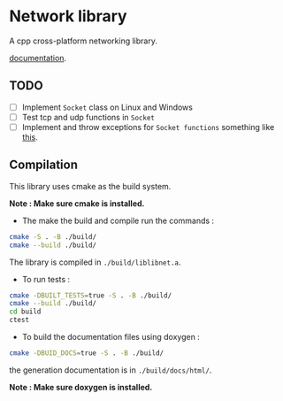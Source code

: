 # Network library

A cpp cross-platform networking library.

[documentation](https://abderrahman-byte.github.io/network-lib/index.html).

## TODO

- [ ] Implement ``Socket`` class on Linux and Windows
- [ ] Test tcp and udp functions in ``Socket``
- [ ] Implement and throw exceptions for ``Socket functions`` something like [this](https://stackoverflow.com/questions/12171377/how-to-convert-errno-to-exception-using-system-error).

## Compilation

This library uses cmake as the build system.

**Note : Make sure cmake is installed.**

- The make the build and compile run the commands :

```bash
cmake -S . -B ./build/
cmake --build ./build/
```

The library is compiled in ``./build/liblibnet.a``.

- To run tests :

```bash
cmake -DBUILT_TESTS=true -S . -B ./build/
cmake --build ./build/
cd build
ctest
```

- To build the documentation files using doxygen :

```bash
cmake -DBUID_DOCS=true -S . -B ./build/
```

the generation documentation is in ``./build/docs/html/``.

**Note : Make sure doxygen is installed.**
